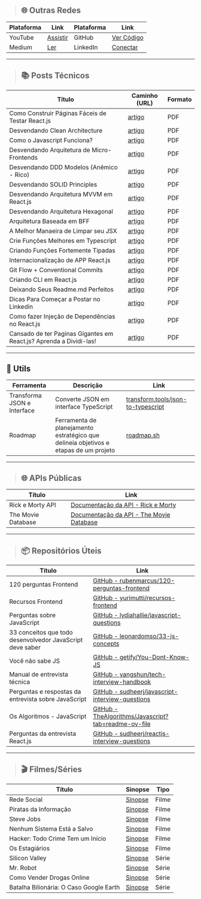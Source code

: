>## 🌐 Outras Redes

| Plataforma    | Link                                                              | Plataforma    | Link                                                              |
|---------------|--------------------------------------------------------------------|---------------|--------------------------------------------------------------------|
| YouTube       | [Assistir](https://www.youtube.com/@the-coding-hub-r2p/videos)     | GitHub        | [Ver Código](https://github.com/isaac545454)                       |
| Medium        | [Ler](https://medium.com/@Isaac-Gomes)                             | LinkedIn      | [Conectar](https://www.linkedin.com/in/isaac-gomes-matos/)          |

***


>## 📚 Posts Técnicos

| Título                           | Caminho (URL)                                                      | Formato |
|-----------------------------------|---------------------------------------------------------------------|---------|
| Como Construir Páginas Fáceis de Testar React.js | [artigo](./POSTS/1729771983913.pdf) | PDF     |
| Desvendando Clean Architecture | [artigo](./POSTS/1722255239556.pdf) | PDF     |
| Como o Javascript Funciona? | [artigo](./POSTS/1724674537163.pdf) | PDF     |
| Desvendando Arquitetura de Micro-Frontends | [artigo](./POSTS/1724070801501.pdf) | PDF     |
| Desvendando DDD Modelos (Anêmico - Rico) | [artigo](./POSTS/1723464839636.pdf) | PDF     |
| Desvendando SOLID Principles | [artigo](./POSTS/1722859274695.pdf) | PDF     |
| Desvendando Arquitetura MVVM em React.js | [artigo](./POSTS/1721649492129.pdf) | PDF     |
| Desvendando Arquitetura Hexagonal | [artigo](./POSTS/1721037625945.pdf) | PDF     |
| Arquitetura Baseada em BFF | [artigo](./POSTS/1720439960684.pdf) | PDF     |
| A Melhor Manaeira de Limpar seu JSX | [artigo](./POSTS/1719162360215.pdf) | PDF     |
| Crie Funções Melhores em Typescript  | [artigo](./POSTS/1718622172330.pdf) | PDF     |
| Criando Funções Fortemente Tipadas  | [artigo](./POSTS/1716897301697.pdf) | PDF     |
| Internacionalização de APP React.js |  [artigo](./POSTS/1716204529772.pdf) | PDF     |
| Git Flow + Conventional Commits |  [artigo](./POSTS/1714994173936.pdf) | PDF     |
| Criando CLI em React.js | [artigo](./POSTS/1714392516290.pdf) | PDF     |
| Deixando Seus Readme.md Perfeitos | [artigo](./POSTS/1712578522217.pdf) | PDF     |
| Dicas Para Começar a Postar no Linkedin | [artigo](./POSTS/1712125522706.pdf) | PDF     |
| Como fazer Injeção de Dependências no React.js | [artigo](./POSTS/1730079996471.pdf) | PDF     |
| Cansado de ter Paginas Gigantes em React.js? Aprenda a Dividi-las! | [artigo](./POSTS/1730251623082.pdf) | PDF     |


***



## 🔧 Utils
| Ferramenta                 | Descrição                              | Link                                         |
|----------------------------|----------------------------------------|----------------------------------------------|
| Transforma JSON e Interface | Converte JSON em interface TypeScript | [transform.tools/json-to-typescript](https://transform.tools/json-to-typescript) |
| Roadmap                    | Ferramenta de planejamento estratégico que delineia objetivos e etapas de um projeto | [roadmap.sh](https://roadmap.sh/) |


***



>## 🌐 APIs Públicas
| Título                                     | Link                                                                                               |
|--------------------------------------------|----------------------------------------------------------------------------------------------------|
| Rick e Morty API                           | [Documentação da API - Rick e Morty](https://rickandmortyapi.com/documentation)                     |
| The Movie Database                         | [Documentação da API - The Movie Database](https://www.themoviedb.org/movie)     |


***


>## 📦 Repositórios Úteis
| Título                                     | Link                                                                                     |
|--------------------------------------------|------------------------------------------------------------------------------------------|
| 120 perguntas Frontend                     | [GitHub - rubenmarcus/120-perguntas-frontend](https://github.com/rubenmarcus/120-perguntas-frontend) |
| Recursos Frontend                          | [GitHub - yurimutti/recursos-frontend](https://github.com/yurimutti/recursos-frontend)                |
| Perguntas sobre JavaScript                 | [GitHub - lydiahallie/javascript-questions](https://github.com/lydiahallie/javascript-questions)                |
| 33 conceitos que todo desenvolvedor JavaScript deve saber | [GitHub - leonardomso/33-js-concepts](https://github.com/leonardomso/33-js-concepts)         |
| Você não sabe JS                           | [GitHub - getify/You-Dont-Know-JS](https://github.com/getify/You-Dont-Know-JS)         |
| Manual de entrevista técnica               | [GitHub - yangshun/tech-interview-handbook](https://github.com/yangshun/tech-interview-handbook)         |
| Perguntas e respostas da entrevista sobre JavaScript | [GitHub - sudheerj/javascript-interview-questions](https://github.com/sudheerj/javascript-interview-questions) |
| Os Algoritmos - JavaScript              | [GitHub - TheAlgorithms/Javascript?tab=readme-ov-file](https://github.com/TheAlgorithms/Javascript?tab=readme-ov-file)      |
| Perguntas da entrevista React.js         | [GitHub - sudheerj/reactjs-interview-questions](https://github.com/sudheerj/reactjs-interview-questions)         |

***
>## 🎬 Filmes/Séries

| Título                                   | Sinopse                                                                                      | Tipo  |
|------------------------------------------|----------------------------------------------------------------------------------------------|-------|
| Rede Social                              | [Sinopse](https://www.loom.com/share/6ac31e523a194370bed6fead2b824a9b)                    | Filme |
| Piratas da Informação                    | [Sinopse](https://www.adorocinema.com/filmes/filme-133537/)                               | Filme |
| Steve Jobs                               | [Sinopse](https://www.adorocinema.com/filmes/filme-198187/)                               | Filme |
| Nenhum Sistema Está a Salvo             | [Sinopse](https://www.adorocinema.com/filmes/filme-184748/)                               | Filme |
| Hacker: Todo Crime Tem um Início        | [Sinopse](https://www.adorocinema.com/filmes/filme-225237/)                               | Filme |
| Os Estagiários                           | [Sinopse](https://www.adorocinema.com/filmes/filme-206149/)                               | Filme |
| Silicon Valley                           | [Sinopse](https://www.adorocinema.com/series/serie-11701/)                                   | Série |
| Mr. Robot                                | [Sinopse](https://www.adorocinema.com/series/serie-17966/)                                   | Série |
| Como Vender Drogas Online                | [Sinopse](https://www.adorocinema.com/series/serie-24352/)                                   | Série |
| Batalha Bilionária: O Caso Google Earth         | [Sinopse](https://www.adorocinema.com/series/serie-27620/)                 | Série |
